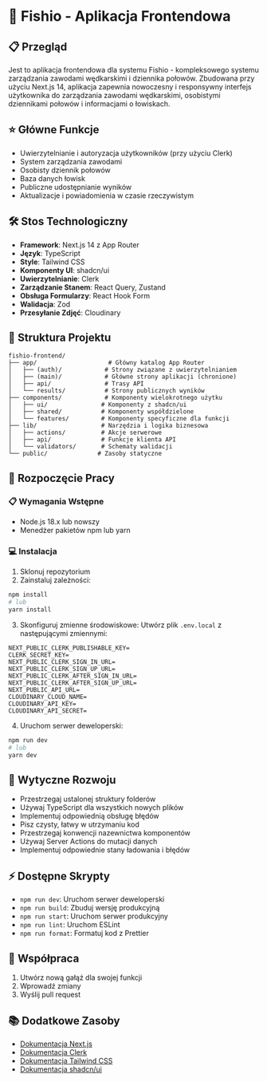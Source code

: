 # 🎣 Fishio - Aplikacja Frontendowa

## 📋 Przegląd
Jest to aplikacja frontendowa dla systemu Fishio - kompleksowego systemu zarządzania zawodami wędkarskimi i dziennika połowów. Zbudowana przy użyciu Next.js 14, aplikacja zapewnia nowoczesny i responsywny interfejs użytkownika do zarządzania zawodami wędkarskimi, osobistymi dziennikami połowów i informacjami o łowiskach.

## ⭐ Główne Funkcje
- Uwierzytelnianie i autoryzacja użytkowników (przy użyciu Clerk)
- System zarządzania zawodami
- Osobisty dziennik połowów
- Baza danych łowisk
- Publiczne udostępnianie wyników
- Aktualizacje i powiadomienia w czasie rzeczywistym

## 🛠️ Stos Technologiczny
- **Framework**: Next.js 14 z App Router
- **Język**: TypeScript
- **Style**: Tailwind CSS
- **Komponenty UI**: shadcn/ui
- **Uwierzytelnianie**: Clerk
- **Zarządzanie Stanem**: React Query, Zustand
- **Obsługa Formularzy**: React Hook Form
- **Walidacja**: Zod
- **Przesyłanie Zdjęć**: Cloudinary

## 📁 Struktura Projektu
```
fishio-frontend/
├── app/                    # Główny katalog App Router
│   ├── (auth)/            # Strony związane z uwierzytelnianiem
│   ├── (main)/            # Główne strony aplikacji (chronione)
│   ├── api/               # Trasy API
│   └── results/           # Strony publicznych wyników
├── components/            # Komponenty wielokrotnego użytku
│   ├── ui/               # Komponenty z shadcn/ui
│   ├── shared/           # Komponenty współdzielone
│   └── features/         # Komponenty specyficzne dla funkcji
├── lib/                  # Narzędzia i logika biznesowa
│   ├── actions/          # Akcje serwerowe
│   ├── api/              # Funkcje klienta API
│   └── validators/       # Schematy walidacji
└── public/              # Zasoby statyczne
```

## 🚀 Rozpoczęcie Pracy

### 📋 Wymagania Wstępne
- Node.js 18.x lub nowszy
- Menedżer pakietów npm lub yarn

### 💻 Instalacja
1. Sklonuj repozytorium
2. Zainstaluj zależności:
```bash
npm install
# lub
yarn install
```

3. Skonfiguruj zmienne środowiskowe:
Utwórz plik `.env.local` z następującymi zmiennymi:
```
NEXT_PUBLIC_CLERK_PUBLISHABLE_KEY=
CLERK_SECRET_KEY=
NEXT_PUBLIC_CLERK_SIGN_IN_URL=
NEXT_PUBLIC_CLERK_SIGN_UP_URL=
NEXT_PUBLIC_CLERK_AFTER_SIGN_IN_URL=
NEXT_PUBLIC_CLERK_AFTER_SIGN_UP_URL=
NEXT_PUBLIC_API_URL=
CLOUDINARY_CLOUD_NAME=
CLOUDINARY_API_KEY=
CLOUDINARY_API_SECRET=
```

4. Uruchom serwer deweloperski:
```bash
npm run dev
# lub
yarn dev
```

## 📝 Wytyczne Rozwoju
- Przestrzegaj ustalonej struktury folderów
- Używaj TypeScript dla wszystkich nowych plików
- Implementuj odpowiednią obsługę błędów
- Pisz czysty, łatwy w utrzymaniu kod
- Przestrzegaj konwencji nazewnictwa komponentów
- Używaj Server Actions do mutacji danych
- Implementuj odpowiednie stany ładowania i błędów

## ⚡ Dostępne Skrypty
- `npm run dev`: Uruchom serwer deweloperski
- `npm run build`: Zbuduj wersję produkcyjną
- `npm run start`: Uruchom serwer produkcyjny
- `npm run lint`: Uruchom ESLint
- `npm run format`: Formatuj kod z Prettier

## 👥 Współpraca
1. Utwórz nową gałąź dla swojej funkcji
2. Wprowadź zmiany
3. Wyślij pull request

## 📚 Dodatkowe Zasoby
- [Dokumentacja Next.js](https://nextjs.org/docs)
- [Dokumentacja Clerk](https://clerk.com/docs)
- [Dokumentacja Tailwind CSS](https://tailwindcss.com/docs)
- [Dokumentacja shadcn/ui](https://ui.shadcn.com)
